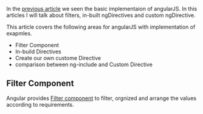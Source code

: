 In the [previous article](http://tutorials.pluralsight.com/front-end-javascript/getting-started-with-angularjs) we seen the basic implementaion of angularJS. In this articles I will talk about filters, in-built ngDirectives and custom ngDirective.

This article covers the following areas for angularJS with implementation of exapmles.

* Filter Component
* In-build Directives
* Create our own custome Directive
* comparison between ng-include and Custom Directive

## Filter Component

Angular provides [Filter component](https://docs.angularjs.org/api/ng/filter) to filter, orgnized and arrange the values according to requirements.